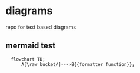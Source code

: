 # diagrams
repo for text based diagrams


## mermaid test


```mermaid
  flowchart TD;
      A[\raw bucket/]--->B{{formatter function}};

```
